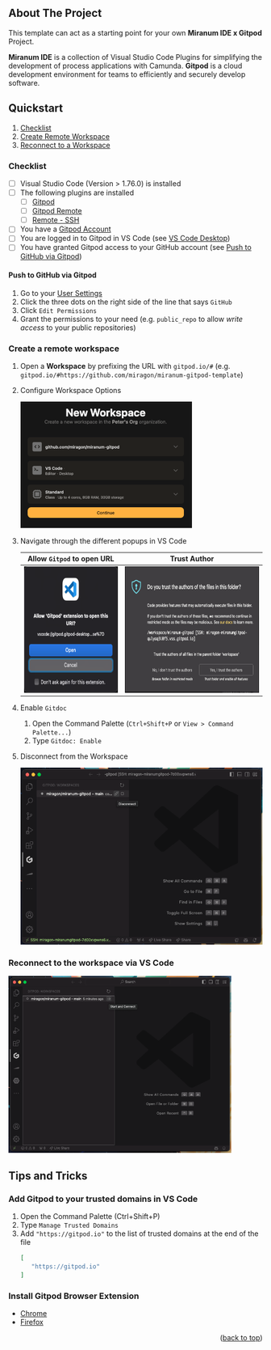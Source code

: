 <div id="top"></div>

## About The Project

This template can act as a starting point for your own **Miranum IDE x Gitpod** Project.

**Miranum IDE** is a collection of Visual Studio Code Plugins for simplifying the development of process applications with Camunda.
**Gitpod** is a cloud development environment for teams to efficiently and securely develop software.

## Quickstart

1. [Checklist](#checklist)
2. [Create Remote Workspace](#create-a-remote-workspace)
3. [Reconnect to a Workspace](#reconnect-to-the-workspace-via-vs-code)

### Checklist

- [ ] Visual Studio Code (Version > 1.76.0) is installed
- [ ] The following plugins are installed
   - [ ] [Gitpod](https://marketplace.visualstudio.com/items?itemName=gitpod.gitpod-desktop)
   - [ ] [Gitpod Remote](https://marketplace.visualstudio.com/items?itemName=gitpod.gitpod-remote-ssh)
   - [ ] [Remote - SSH](https://marketplace.visualstudio.com/items?itemName=ms-vscode-remote.remote-ssh)
- [ ] You have a [Gitpod Account](https://gitpod.io)
- [ ] You are logged in to Gitpod in VS Code (see [VS Code Desktop](https://www.gitpod.io/docs/references/ides-and-editors/vscode))
- [ ] You have granted Gitpod access to your GitHub account (see [Push to GitHub via Gitpod](#push-to-github-via-gitpod))

#### Push to GitHub via Gitpod

1. Go to your [User Settings](https://gitpod.io/access-control)
2. Click the three dots on the right side of the line that says `GitHub`
3. Click `Edit Permissions`
4. Grant the permissions to your need (e.g. `public_repo` to allow *write access* to your public repositories)

### Create a remote workspace

1. Open a **Workspace** by prefixing the URL with `gitpod.io/#` (e.g. `gitpod.io/#https://github.com/miragon/miranum-gitpod-template`)

2. Configure Workspace Options

   <img src="./images/workspace_options.png" height="250" alt="Workspace Options">

3. Navigate through the different popups in VS Code

   |                                 Allow `Gitpod` to open URL                                  |                            Trust Author                             |
   |:-------------------------------------------------------------------------------------------:|:-------------------------------------------------------------------:|
   | <img src="images/allow_gitpod_to_open_url.png" height="250" alt="Allow Gitpod to open URL"> | <img src="images/trust_author.png" height="250" alt="Trust Author"> |

4. Enable `Gitdoc`
   1. Open the Command Palette (`Ctrl+Shift+P` or `View > Command Palette...`)
   2. Type `Gitdoc: Enable`

5. Disconnect from the Workspace

   <img src="./images/disconnect.png" height="350" alt="Disconnect from workspace">

### Reconnect to the workspace via VS Code

<img src="./images/reconnect.png" height="350" alt="Re-connect to workspace">

## Tips and Tricks

### Add Gitpod to your trusted domains in VS Code

1. Open the Command Palette (Ctrl+Shift+P)
2. Type `Manage Trusted Domains`
3. Add `"https://gitpod.io"` to the list of trusted domains at the end of the file
   ```json
   [
      "https://gitpod.io"
   ]  
   ```

### Install Gitpod Browser Extension
* [Chrome](https://chrome.google.com/webstore/detail/gitpod-online-ide/dodmmooeoklaejobgleioelladacbeki)
* [Firefox](https://addons.mozilla.org/en-US/firefox/addon/gitpod/)

<p align="right">(<a href="#top">back to top</a>)</p>
